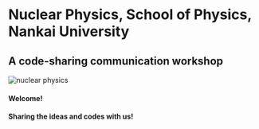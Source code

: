 # Nuclear Physics, School of Physics, Nankai University

## A code-sharing communication workshop
![nuclear physics](https://www.nap.edu/openbook/0309062764/xhtml/images/img00000.jpg "nuclear physics")

#### Welcome!
 
#### Sharing the ideas and codes with us! 
